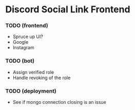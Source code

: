 # Discord Social Link Frontend

### TODO (frontend)

- Spruce up UI?
- Google
- Instagram

### TODO (bot)

- Assign verified role
- Handle revoking of the role

### TODO (deployment)

- See if mongo connection closing is an issue

